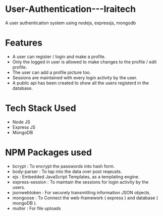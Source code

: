 # User-Authentication---Iraitech
A user authentication system using nodejs, expressjs, mongodb

# Features
- A user can register / login and make a profile.
- Only the logged in user is allowed to make changes to the profile / edit profile.
- The user can add a profile picture too.
- Sessions are maintained with every login activity by the user.
- A public api has been created to show all the users registerd in the database.

# Tech Stack Used
- Node JS
- Express JS
- MongoDB

# NPM Packages used
- bcrypt            : To encrypt the passwords into hash form.
- body-parser       : To tap into the data over post reqeusts.
- ejs               : Embedded JavaScript Templates, as a templating engine.
- express-session   : To maintain the sessions for login activity by the users.
- jsonwebtoken      : For securely transmitting information JSON objects.
- mongoose          : To Connect the web-framework ( express ) and database ( mongoDB ).
- multer            : For file uploads
